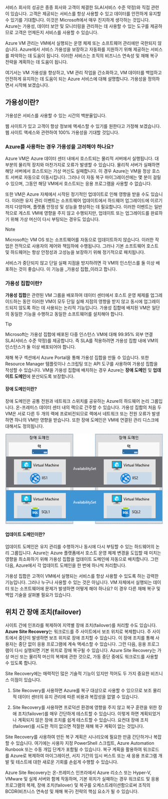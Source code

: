 서비스 회사의 성공은 종종 회사와 고객이 체결한 SLA(서비스 수준 약정)와 직접 관련이 있습니다. 고객은 제공되는 서비스를 항상 사용할 수 있고 데이터를 안전하게 유지할 수 있기를 기대합니다. 이것은 Microsoft에서 매우 진지하게 생각하는 것입니다. Azure는 가용성, 데이터 보안 및 모니터링을 관리하는 데 사용할 수 있는 도구를 제공하므로 고객은 언제든지 서비스를 사용할 수 있습니다.

Azure VM 관리는 VM에서 실행되는 운영 체제 또는 소프트웨어 관리에만 국한되지 않습니다. Azure에서 서비스 가용성을 보장하고 자동화를 지원하기 위해 제공하는 서비스를 파악하는 데 도움이 됩니다. 이러한 서비스는 조직의 비즈니스 연속성 및 재해 복구 전략을 계획하는 데 도움이 됩니다.

여기서는 VM 가용성을 향상하고, VM 관리 작업을 간소화하고, VM 데이터를 백업하고 안전하게 유지하는 데 도움이 되는 Azure 서비스에 대해 설명합니다. 가용성을 정의하면서 시작해 보겠습니다.

## <a name="what-is-availability"></a>가용성이란?

가용성은 서비스를 사용할 수 있는 시간의 백분율입니다.

웹 사이트가 있고 고객이 항상 정보에 액세스할 수 있기를 원한다고 가정해 보겠습니다. 웹 사이트 액세스와 관련하여 100% 가용성을 기대할 것입니다.

### <a name="why-do-i-need-to-think-about-availability-when-using-azure"></a>Azure를 사용하는 경우 가용성을 고려해야 하나요?

Azure VM은 Azure 데이터 센터 내에서 호스트되는 물리적 서버에서 실행됩니다. 대부분의 물리적 장치와 마찬가지로 오류가 발생할 수 있습니다. 물리적 서버가 실패하면 해당 서버에서 호스트되는 가상 머신도 실패합니다. 이 경우 Azure는 VM을 정상 호스트 서버로 자동으로 이동시킵니다. 그러나 이 자동 복구 마이그레이션에는 몇 분이 걸릴 수 있으며, 그동안 해당 VM에서 호스트되는 응용 프로그램을 사용할 수 없습니다.

또한 VM은 Azure 자체에서 시작된 정기적인 업데이트로 인해 영향을 받을 수도 있습니다. 이러한 유지 관리 이벤트는 소프트웨어 업데이트에서 하드웨어 업그레이드에 이르기까지 다양하며, 플랫폼 안정성 및 성능을 향상하는 데 필요합니다. 이러한 이벤트는 일반적으로 게스트 VM에 영향을 주지 않고 수행되지만, 업데이트 또는 업그레이드를 완료하기 위해 가상 머신이 다시 부팅되는 경우도 있습니다.

> [!NOTE]
> Microsoft는 VM OS 또는 소프트웨어를 자동으로 업데이트하지 않습니다. 이러한 작업은 전적으로 사용자의 제어와 책임하에 수행됩니다. 그러나 기본 소프트웨어 호스트 및 하드웨어는 항상 안정성과 고성능을 보장하기 위해 정기적으로 패치됩니다.

서비스가 중단되지 않고 단일 실패 지점을 방지하려면 각 VM의 인스턴스를 둘 이상 배포하는 것이 좋습니다. 이 기능을 _가용성 집합_이라고 합니다.

### <a name="what-is-an-availability-set"></a>가용성 집합이란?

**가용성 집합**은 관련된 VM 그룹을 배포하여 데이터 센터에서 호스트 운영 체제를 업그레이드하는 동안 이러한 VM이 모두 단일 실패 지점의 영향을 받지 않고 동시에 업그레이드되지 않도록 하는 데 사용되는 논리적 기능입니다. 가용성 집합에 배치된 VM은 일단의 동일한 기능을 수행하고 동일한 소프트웨어를 설치해야 합니다.

> [!TIP]
> Microsoft는 가용성 집합에 배포된 다중 인스턴스 VM에 대해 99.95% 외부 연결 SLA(서비스 수준 약정)를 제공합니다. 즉 SLA를 적용하려면 가용성 집합 내에 VM의 인스턴스가 둘 이상 배포되어야 합니다. 

재해 복구 섹션에서 Azure Portal을 통해 가용성 집합을 만들 수 있습니다. 또한 Resource Manager 템플릿이나 스크립팅 또는 API 도구를 사용하여 가용성 집합을 작성할 수 있습니다. VM을 가용성 집합에 배치하는 경우 Azure는 **장애 도메인** 및 **업데이트 도메인**에 분산되도록 보장합니다.

#### <a name="what-is-a-fault-domain"></a>장애 도메인이란?

장애 도메인은 공통 전원과 네트워크 스위치를 공유하는 Azure의 하드웨어 논리 그룹입니다. 온-프레미스 데이터 센터 내의 랙으로 간주할 수 있습니다. 가용성 집합의 처음 두 VM은 서로 다른 두 개의 랙에 프로비전되므로 랙에서 네트워크 또는 전원 오류가 발생하면 하나의 VM만 영향을 받습니다. 또한 장애 도메인은 VM에 연결된 관리 디스크에 대해서도 정의됩니다.

![두 가상 머신이 각각 포함된 두 개의 장애 도메인을 보여 주는 일러스트레이션. 각 장애 도메인의 두 상위 가상 머신은 인터넷 정보 서비스를 호스트하며 일반적인 가용성 집합의 일부입니다. 각 도메인에서 다음 두 가상 머신은 SQL 데이터베이스를 호스트하며 또 다른 가용성 집합의 일부입니다.](../media/5-fault-domains.png)

#### <a name="what-is-an-update-domain"></a>업데이트 도메인이란?

업데이트 도메인은 유지 관리를 수행하거나 동시에 다시 부팅할 수 있는 하드웨어의 논리 그룹입니다. Azure는 Azure 플랫폼에서 호스트 운영 체제 변경을 도입할 때 미치는 영향을 최소화하기 위해 가용성 집합을 업데이트 도메인에 자동으로 배치합니다. 그런 다음, Azure에서 각 업데이트 도메인을 한 번에 하나씩 처리합니다.

가용성 집합은 고객이 VM에서 실행되는 서비스를 항상 사용할 수 있도록 하는 강력한 기능입니다. 그러나 누구나 사용할 수 있는 것은 아닙니다. VM 자체에서 실행되는 데이터 또는 소프트웨어에 문제가 발생하면 어떻게 해야 하나요? 이 경우 다른 재해 복구 및 백업 기술을 살펴볼 필요가 있습니다.

## <a name="failover-across-locations"></a>위치 간 장애 조치(failover)

사이트 간에 인프라를 복제하여 지역별 장애 조치(failover)를 처리할 수도 있습니다. **Azure Site Recovery**는 워크로드를 주 사이트에서 보조 위치로 복제합니다. 주 사이트에서 중단이 발생하면 보조 위치로 장애 조치할 수 있습니다. 이 장애 조치를 통해 사용자는 중단 없이 응용 프로그램에 계속 액세스할 수 있습니다. 그런 다음, 응용 프로그램이 다시 실행되면 기본 위치로 장애 복구될 수 있습니다. Azure Site Recovery는 가상 머신 또는 물리적 머신의 복제에 관한 것으로, 가동 중단 중에도 워크로드를 사용할 수 있도록 합니다.

Site Recovery에는 매력적인 많은 기술적 기능이 있지만 적어도 두 가지 중요한 비즈니스 이점이 있습니다.

1. Site Recovery를 사용하면 Azure를 복구 대상으로 사용할 수 있으므로 보조 물리적 데이터 센터의 유지 관리에 따른 비용과 복잡성을 없앨 수 있습니다.

2. Site Recovery를 사용하면 프로덕션 환경에 영향을 주지 않고 복구 훈련을 위한 장애 조치(failover)를 매우 간단하게 테스트할 수 있습니다. 이렇게 하면 계획되었거나 계획되지 않은 장애 조치를 쉽게 테스트할 수 있습니다. 요컨대 장애 조치(failover)를 시도한 적이 없으면 적절한 재해 복구 계획이 없는 것입니다.

Site Recovery를 사용하여 만든 복구 계획은 시나리오에 필요한 만큼 간단하거나 복잡할 수 있습니다. 여기에는 사용자 지정 PowerShell 스크립트, Azure Automation Runbook 또는 수동 개입 단계가 포함될 수 있습니다. 복구 계획을 활용하여 워크로드를 Azure로 복제하여 마이그레이션, 서지 기간의 임시 버스트 또는 새 응용 프로그램 개발 및 테스트에 대한 새로운 기회를 손쉽게 수행할 수 있습니다.

Azure Site Recovery는 온-프레미스 인프라에서 Azure 리소스 또는 Hyper-V, VMware 및 실제 서버와 함께 작동하며, 기본 위치가 실패하는 경우 워크로드 및 응용 프로그램의 복제, 장애 조치(failover) 및 복구를 오케스트레이션함으로써 조직의 BCDR(비즈니스 연속성 및 재해 복구) 전략의 핵심 요소가 될 수 있습니다.
